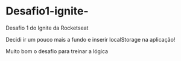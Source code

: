 # Desafio1-ignite-
Desafio 1 do Ignite da Rocketseat

Decidi ir um pouco mais a fundo e inserir localStorage na aplicação!

Muito bom o desafio para treinar a lógica
